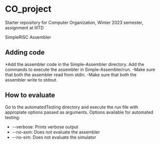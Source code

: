 # CO_project

Starter repository for Computer Organization, Winter 2023 semester, assignment at IIITD

SimpleRISC Assembler 

<h2>Adding code</h2>

*Add the assembler code in the Simple-Assembler directory. Add the commands to execute the assembler in Simple-Assembler/run.
-Make sure that both the assembler read from stdin.
-Make sure that both the assembler write to stdout.

<h2>How to evaluate</h2>

Go to the automatedTesting directory and execute the run file with appropiate options passed as arguments.
Options available for automated testing:
   * --verbose: Prints verbose output
   * --no-asm: Does not evaluate the assembler
   * --no-sim: Does not evaluate the simulator
